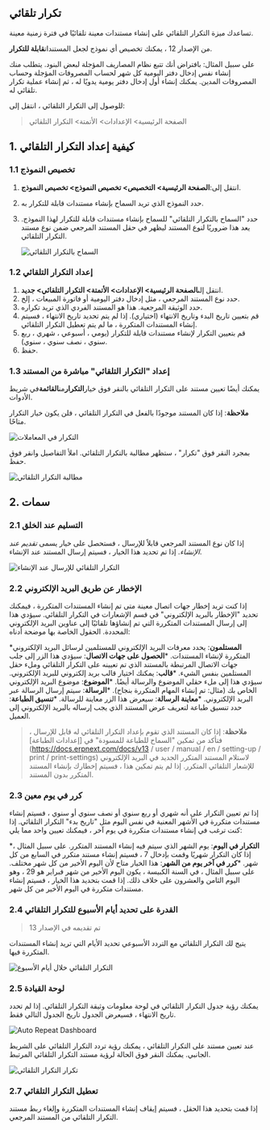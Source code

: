 ## تكرار تلقائي

تساعدك ميزة التكرار التلقائي على إنشاء مستندات معينة تلقائيًا في فترة زمنية معينة.

من الإصدار 12 ، يمكنك تخصيص أي نموذج لجعل المستندات**قابلة للتكرار**.

على سبيل المثال: بافتراض أنك تتبع نظام المصاريف المؤجلة لبعض البنود. يتطلب منك إنشاء نفس إدخال دفتر اليومية كل شهر لحساب المصروفات المؤجلة وحساب المصروفات المدين. يمكنك إنشاء أول إدخال دفتر يومية يدويًا له ، ثم إنشاء عملية تكرار تلقائي له.

للوصول إلى التكرار التلقائي ، انتقل إلى:

> الصفحة الرئيسية> الإعدادات> الأتمتة> التكرار التلقائي

## 1. كيفية إعداد التكرار التلقائي

### 1.1 تخصيص النموذج

1. انتقل إلى:**الصفحة الرئيسية> التخصيص> تخصيص النموذج> تخصيص النموذج**.
2. حدد النموذج الذي تريد السماح بإنشاء مستندات قابلة للتكرار به.
3. حدد "السماح بالتكرار التلقائي" للسماح بإنشاء مستندات قابلة للتكرار لهذا النموذج. يعد هذا ضروريًا لنوع المستند ليظهر في حقل المستند المرجعي ضمن نوع مستند التكرار التلقائي.
    
    ![السماح بالتكرار التلقائي](https://docs.erpnext.com/files/allow-auto-repeat.png)
    

### 1.2 إعداد التكرار التلقائي

1. انتقل إلى**الصفحة الرئيسية> الإعدادات> الأتمتة> التكرار التلقائي> جديد**.
2. حدد نوع المستند المرجعي ، مثل إدخال دفتر اليومية أو فاتورة المبيعات ، إلخ.
3. حدد الوثيقة المرجعية. هذا هو المستند الفردي الذي تريد تكراره.
4. قم بتعيين تاريخ البدء وتاريخ الانتهاء (اختياري). إذا لم يتم تحديد تاريخ الانتهاء ، فسيتم إنشاء المستندات المتكررة ، ما لم يتم تعطيل التكرار التلقائي.
5. قم بتعيين التكرار لإنشاء مستندات قابلة للتكرار (يومي ، أسبوعي ، شهري ، ربع سنوي ، نصف سنوي ، سنوي).
6. حفظ.

### 1.3 إعداد "التكرار التلقائي" مباشرة من المستند

يمكنك أيضًا تعيين مستند على التكرار التلقائي بالنقر فوق خيار**التكرار**من**القائمة**في شريط الأدوات.

**ملاحظة**: إذا كان المستند موجودًا بالفعل في التكرار التلقائي ، فلن يكون خيار التكرار متاحًا.

![التكرار في المعاملات](https://docs.erpnext.com/files/repeat-option.png)

بمجرد النقر فوق "تكرار" ، ستظهر مطالبة بالتكرار التلقائي. املأ التفاصيل وانقر فوق حفظ.

![مطالبة التكرار التلقائي](https://docs.erpnext.com/files/auto-repeat-prompt.png)

## 2. سمات

### 2.1 التسليم عند الخلق

إذا كان نوع المستند المرجعي قابلاً للإرسال ، فستحصل على خيار يسمى _تقديم عند الإنشاء_. إذا تم تحديد هذا الخيار ، فسيتم إرسال المستند عند الإنشاء.

![التكرار التلقائي للإرسال عند الإنشاء](https://docs.erpnext.com/files/submit-on-creation.png)

### 2.2 الإخطار عن طريق البريد الإلكتروني

إذا كنت تريد إخطار جهات اتصال معينة متى تم إنشاء المستندات المتكررة ، فيمكنك تحديد "الإخطار بالبريد الإلكتروني" في قسم الإشعارات في التكرار التلقائي. سيؤدي هذا إلى إرسال المستندات المتكررة التي تم إنشاؤها تلقائيًا إلى عناوين البريد الإلكتروني المحددة. الحقول الخاصة بها موضحة أدناه:

***المستلمون**: يحدد معرفات البريد الإلكتروني للمستلمين لرسائل البريد الإلكتروني المتكررة لإنشاء المستندات.
***الحصول على جهات الاتصال**: سيؤدي هذا الزر إلى جلب جهات الاتصال المرتبطة بالمستند الذي تم تعيينه على التكرار التلقائي وملء حقل المستلمين بنفس الشيء.
***قالب**: يمكنك اختيار قالب بريد إلكتروني للبريد الإلكتروني. سيؤدي هذا إلى ملء حقلي الموضوع والرسالة أيضًا.
***الموضوع**: موضوع البريد الإلكتروني الخاص بك (مثال: تم إنشاء المهام المتكررة بنجاح).
***الرسالة**: سيتم إرسال الرسالة عبر البريد الإلكتروني.
***معاينة الرسالة**: سيعرض هذا الزر معاينة للرسالة.
***تنسيق الطباعة**: حدد تنسيق طباعة لتعريف عرض المستند الذي يجب إرساله بالبريد الإلكتروني إلى العميل.

>**ملاحظة**: إذا كان المستند الذي تقوم بإعداد التكرار التلقائي له قابل للإرسال ، فتأكد من تمكين "السماح للطباعة للمسودة" في [إعدادات الطباعة](https://docs.erpnext.com/docs/v13 / user / manual / en / setting-up / print / print-settings) لاستلام المستند المتكرر الجديد في البريد الإلكتروني للإشعار التلقائي المتكرر. إذا لم يتم تمكين هذا ، فسيتم إخطارك بإنشاء المستند المتكرر بدون المستند.

### 2.3 كرر في يوم معين

إذا تم تعيين التكرار على أنه شهري أو ربع سنوي أو نصف سنوي أو سنوي ، فسيتم إنشاء مستندات متكررة في الأشهر المعنية في نفس اليوم مثل "تاريخ بدء" التكرار التلقائي. إذا كنت ترغب في إنشاء مستندات متكررة في يوم آخر ، فيمكنك تعيين واحد مما يلي:

***التكرار في اليوم**: يوم الشهر الذي سيتم فيه إنشاء المستند المتكرر. على سبيل المثال ، إذا كان التكرار شهريًا وقمت بإدخال 7 ، فسيتم إنشاء مستند متكرر في السابع من كل شهر.
***كرر في آخر يوم من الشهر**: هذا الخيار متاح لأن اليوم الأخير من كل شهر مختلف. على سبيل المثال ، في السنة الكبيسة ، يكون اليوم الأخير من شهر فبراير هو 29 ، وهو اليوم الثامن والعشرون على خلاف ذلك. إذا قمت بتحديد هذا الخيار ، فسيتم إنشاء مستندات متكررة في اليوم الأخير من كل شهر.

### 2.4 القدرة على تحديد أيام الأسبوع للتكرار التلقائي

> تم تقديمه في الإصدار 13

يتيح لك التكرار التلقائي مع التردد الأسبوعي تحديد الأيام التي تريد إنشاء المستندات المتكررة فيها.

![التكرار التلقائي خلال أيام الأسبوع](https://docs.erpnext.com/files/auto-repeat-weekdays.png)

### 2.5 لوحة القيادة

يمكنك رؤية جدول التكرار التلقائي في لوحة معلومات وثيقة التكرار التلقائي. إذا لم تحدد تاريخ الانتهاء ، فسيعرض الجدول تاريخ الجدول التالي فقط.

![Auto Repeat Dashboard](https://docs.erpnext.com/files/auto-repeat-dashboard.png)

عند تعيين مستند على التكرار التلقائي ، يمكنك رؤية تردد التكرار التلقائي على الشريط الجانبي. يمكنك النقر فوق الحالة لرؤية مستند التكرار التلقائي المرتبط.

![تكرار التكرار التلقائي](https://docs.erpnext.com/files/auto-repeat-frequency.png)

### 2.7 تعطيل التكرار التلقائي

إذا قمت بتحديد هذا الحقل ، فسيتم إيقاف إنشاء المستندات المتكررة وإلغاء ربط مستند التكرار التلقائي من المستند المرجعي.